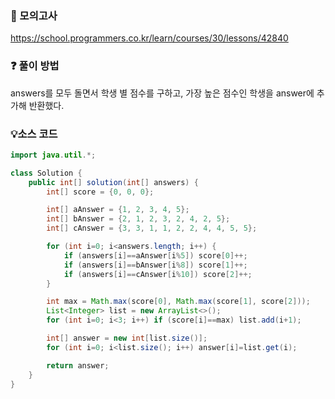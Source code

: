 ### 🔗 모의고사
https://school.programmers.co.kr/learn/courses/30/lessons/42840

### ❓ 풀이 방법
answers를 모두 돌면서 학생 별 점수를 구하고,
가장 높은 점수인 학생을 answer에 추가해 반환했다.

### 💡소스 코드
```java
import java.util.*;

class Solution {
    public int[] solution(int[] answers) {
        int[] score = {0, 0, 0};

        int[] aAnswer = {1, 2, 3, 4, 5};
        int[] bAnswer = {2, 1, 2, 3, 2, 4, 2, 5};
        int[] cAnswer = {3, 3, 1, 1, 2, 2, 4, 4, 5, 5};

        for (int i=0; i<answers.length; i++) {
            if (answers[i]==aAnswer[i%5]) score[0]++;
            if (answers[i]==bAnswer[i%8]) score[1]++;
            if (answers[i]==cAnswer[i%10]) score[2]++;
        }

        int max = Math.max(score[0], Math.max(score[1], score[2]));
        List<Integer> list = new ArrayList<>();
        for (int i=0; i<3; i++) if (score[i]==max) list.add(i+1);

        int[] answer = new int[list.size()];
        for (int i=0; i<list.size(); i++) answer[i]=list.get(i);

        return answer;
    }
}
```